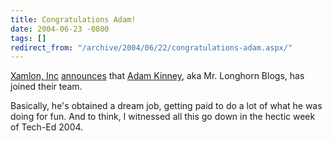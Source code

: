 ```yaml
---
title: Congratulations Adam!
date: 2004-06-23 -0800
tags: []
redirect_from: "/archive/2004/06/22/congratulations-adam.aspx/"
---
```


[Xamlon, Inc](http://www.xamlon.com/)
[announces](http://home.businesswire.com/portal/site/google/index.jsp?ndmViewId=news_view&newsId=20040623005199&newsLang=en)
that [Adam Kinney](http://adamkinney.com/), aka Mr. Longhorn Blogs, has
joined their team.

Basically, he's obtained a dream job, getting paid to do a lot of what
he was doing for fun. And to think, I witnessed all this go down in the
hectic week of Tech-Ed 2004.

